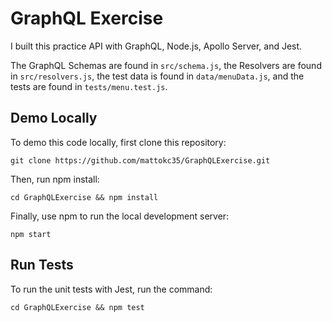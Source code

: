 # GraphQL Exercise

I built this practice API with GraphQL, Node.js, Apollo Server, and Jest.

The GraphQL Schemas are found in `src/schema.js`, the Resolvers are found in `src/resolvers.js`, the test data is found in `data/menuData.js`, and the tests are found in `tests/menu.test.js`.
## Demo Locally

To demo this code locally, first clone this repository:

```
git clone https://github.com/mattokc35/GraphQLExercise.git
```

Then, run npm install:

```
cd GraphQLExercise && npm install
```

Finally, use npm to run the local development server:

```
npm start
```

## Run Tests

To run the unit tests with Jest, run the command:

```
cd GraphQLExercise && npm test
```